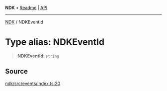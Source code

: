 **NDK** • [Readme](../README.md) \| [API](../globals.md)

***

[NDK](../README.md) / NDKEventId

# Type alias: NDKEventId

> **NDKEventId**: `string`

## Source

[ndk/src/events/index.ts:20](https://github.com/nostr-dev-kit/ndk/blob/d04eef3/ndk/src/events/index.ts#L20)
